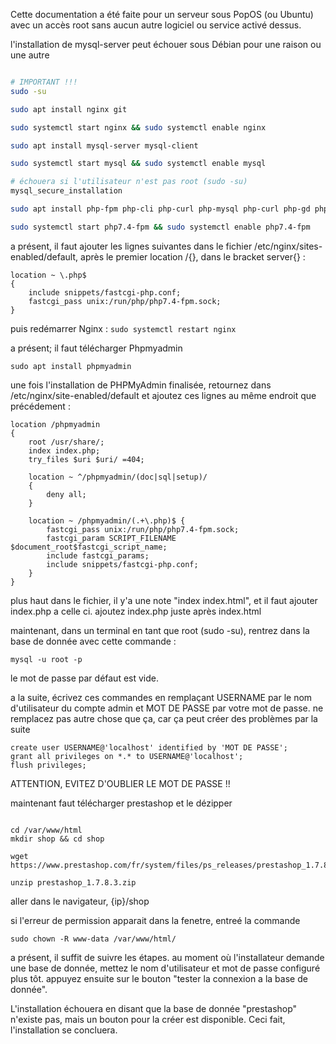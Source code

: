 Cette documentation a été faite pour un serveur sous PopOS (ou Ubuntu) avec un accès root sans aucun autre logiciel ou service activé dessus.

l'installation de mysql-server peut échouer sous Débian pour une raison ou une autre
```bash

# IMPORTANT !!!
sudo -su

sudo apt install nginx git

sudo systemctl start nginx && sudo systemctl enable nginx

sudo apt install mysql-server mysql-client

sudo systemctl start mysql && sudo systemctl enable mysql

# échouera si l'utilisateur n'est pas root (sudo -su)
mysql_secure_installation

sudo apt install php-fpm php-cli php-curl php-mysql php-curl php-gd php-mbstring php-pear php-intl -y

sudo systemctl start php7.4-fpm && sudo systemctl enable php7.4-fpm

```

a présent, il faut ajouter les lignes suivantes dans le fichier /etc/nginx/sites-enabled/default, après le premier location /{}, dans le bracket server{} :
```
location ~ \.php$
{
    include snippets/fastcgi-php.conf;
    fastcgi_pass unix:/run/php/php7.4-fpm.sock;
}
```
puis redémarrer Nginx :
`sudo systemctl restart nginx`

a présent; il faut télécharger Phpmyadmin
```
sudo apt install phpmyadmin
```

une fois l'installation de PHPMyAdmin finalisée, retournez dans /etc/nginx/site-enabled/default et ajoutez ces lignes au même endroit que précédement :
```
location /phpmyadmin 
{
    root /usr/share/;
    index index.php;
    try_files $uri $uri/ =404;

    location ~ ^/phpmyadmin/(doc|sql|setup)/ 
    {
        deny all;
    }

    location ~ /phpmyadmin/(.+\.php)$ {
        fastcgi_pass unix:/run/php/php7.4-fpm.sock;
        fastcgi_param SCRIPT_FILENAME $document_root$fastcgi_script_name;
        include fastcgi_params;
        include snippets/fastcgi-php.conf;
    }
}
```

plus haut dans le fichier, il y'a une note "index index.html", et il faut ajouter index.php a celle ci.
ajoutez index.php juste après index.html


maintenant, dans un terminal en tant que root (sudo -su), rentrez dans la base de donnée avec cette commande :
```
mysql -u root -p
```
le mot de passe par défaut est vide.

a la suite, écrivez ces commandes en remplaçant USERNAME par le nom d'utilisateur du compte admin et MOT DE PASSE par votre mot de passe.
ne remplacez pas autre chose que ça, car ça peut créer des problèmes par la suite
```
create user USERNAME@'localhost' identified by 'MOT DE PASSE';
grant all privileges on *.* to USERNAME@'localhost';
flush privileges;
```
ATTENTION, EVITEZ D'OUBLIER LE MOT DE PASSE !!


maintenant faut télécharger prestashop et le dézipper
```

cd /var/www/html
mkdir shop && cd shop

wget https://www.prestashop.com/fr/system/files/ps_releases/prestashop_1.7.8.3.zip

unzip prestashop_1.7.8.3.zip
```

aller dans le navigateur, {ip}/shop

si l'erreur de permission apparait dans la fenetre, entreé la commande

`sudo chown -R www-data /var/www/html/`

a présent, il suffit de suivre les étapes. au moment où l'installateur demande une base de donnée, mettez le nom d'utilisateur et mot de passe configuré plus tôt. appuyez ensuite sur le bouton "tester la connexion a la base de donnée".

L'installation échouera en disant que la base de donnée "prestashop" n'existe pas, mais un bouton pour la créer est disponible. Ceci fait, l'installation se concluera.
